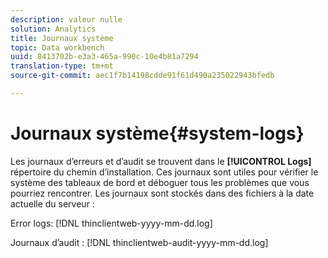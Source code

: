 ```yaml
---
description: valeur nulle
solution: Analytics
title: Journaux système
topic: Data workbench
uuid: 8413702b-e3a3-465a-990c-10e4b81a7294
translation-type: tm+mt
source-git-commit: aec1f7b14198cdde91f61d490a235022943bfedb

---
```



# Journaux système{#system-logs}

Les journaux d’erreurs et d’audit se trouvent dans le **[!UICONTROL Logs]** répertoire du chemin d’installation. Ces journaux sont utiles pour vérifier le système des tableaux de bord et déboguer tous les problèmes que vous pourriez rencontrer. Les journaux sont stockés dans des fichiers à la date actuelle du serveur :

Error logs: [!DNL thinclientweb-yyyy-mm-dd.log]

Journaux d’audit : [!DNL thinclientweb-audit-yyyy-mm-dd.log]
